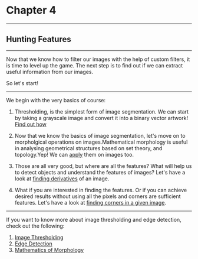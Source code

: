 # Chapter 4
- - - -
## Hunting Features
- - - -
Now that we know how to filter our images with the help of custom filters, it is time to level up the game. The next step is to find out if we can extract useful information from our images.

So let's start!
- - - -
We begin with the very basics of course:

1. Thresholding, is the simplest form of image segmentation. We can start by taking a grayscale image and convert it into a binary vector artwork! [Find out how](https://github.com/ritwikraha/Introduction-to-Image-Processing/blob/master/hunting_features/thresholding.py)

2. Now that we know the basics of image segmentation, let's move on to morpholgical operations on images.Mathematical morphology is useful in analysing geometrical structures based on set theory, and topology.Yep! We can [apply](https://github.com/ritwikraha/Introduction-to-Image-Processing/blob/master/hunting_features/morph_operators.py) them on images too.

3. Those are all very good, but where are all the features? What will help us to detect objects and understand the features of images? Let's have a look at [finding derivatives](https://github.com/ritwikraha/Introduction-to-Image-Processing/blob/master/hunting_features/image_derivative.py) of an image.

4. What if you are interested in finding the features. Or if you can achieve desired results without using all the pixels and corners are sufficient features. Let's have a look at [finding corners in a given image](https://github.com/ayulockin/Introduction-to-Image-Processing/blob/master/hunting_features/cornerDetection.py). 
- - - -

If you want to know more about image thresholding and edge detection, check out the following:

1. [Image Thresholding](https://homepages.inf.ed.ac.uk/rbf/HIPR2/threshld.htm)
2. [Edge Detection](https://www.researchgate.net/post/What_are_the_differences_in_first_order_derivative_edge_detection_algorithms_and_second_order_edge_detection_algorithms)
3. [Mathematics of Morphology](http://people.ciirc.cvut.cz/~hlavac/TeachPresEn/11ImageProc/71-3MatMorpholBinEn.pdf)
